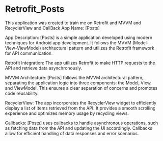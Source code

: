 # Retrofit_Posts
This application was created to train me on Retrofit and MVVM and RecyclerView and CallBack
App Name: [Posts]

App Description:
[Posts] is a simple application developed using modern techniques for Android app development. It follows the MVVM (Model-View-ViewModel) architectural pattern and utilizes the Retrofit framework for API communication.

Retrofit Integration: The app utilizes Retrofit to make HTTP requests to the API and retrieve data asynchronously.

MVVM Architecture: [Posts] follows the MVVM architectural pattern, separating the application logic into three components: the Model, View, and ViewModel. This ensures a clear separation of concerns and promotes code reusability.

RecyclerView: The app incorporates the RecyclerView widget to efficiently display a list of items retrieved from the API. It provides a smooth scrolling experience and optimizes memory usage by recycling views.

Callbacks: [Posts] uses callbacks to handle asynchronous operations, such as fetching data from the API and updating the UI accordingly. Callbacks allow for efficient handling of data responses and error scenarios.
